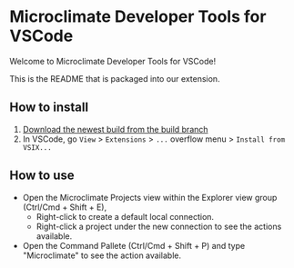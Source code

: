 # Microclimate Developer Tools for VSCode

Welcome to Microclimate Developer Tools for VSCode!

This is the README that is packaged into our extension.

## How to install
1. [Download the newest build from the build branch](https://github.ibm.com/dev-ex/microclimate-vscode/raw/build/vscode-microclimate-tools-0.0.2.vsix)
2. In VSCode, go `View` > `Extensions` > `...` overflow menu > `Install from VSIX...`

## How to use
- Open the Microclimate Projects view within the Explorer view group (Ctrl/Cmd + Shift + E),
    - Right-click to create a default local connection.
    - Right-click a project under the new connection to see the actions available.
- Open the Command Pallete (Ctrl/Cmd + Shift + P) and type "Microclimate" to see the action available.
